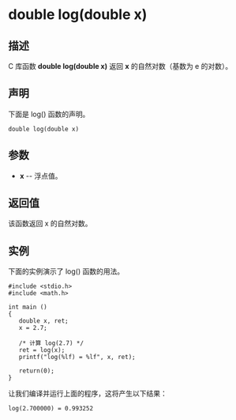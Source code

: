 # double log(double x)

## 描述

C 库函数 **double log(double x)** 返回 **x** 的自然对数（基数为 e 的对数）。

## 声明

下面是 log() 函数的声明。

```
double log(double x)
```

## 参数

- **x** -- 浮点值。

## 返回值

该函数返回 x 的自然对数。

## 实例

下面的实例演示了 log() 函数的用法。

```
#include <stdio.h>
#include <math.h>

int main ()
{
   double x, ret;
   x = 2.7;

   /* 计算 log(2.7) */
   ret = log(x);
   printf("log(%lf) = %lf", x, ret);
   
   return(0);
}
```

让我们编译并运行上面的程序，这将产生以下结果：

```
log(2.700000) = 0.993252
```